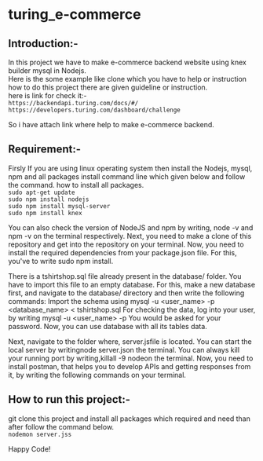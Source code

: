 # turing_e-commerce
## Introduction:-

In this project we have to make e-commerce backend website using knex builder mysql in Nodejs.<br>
Here is the some example like clone which you have to help or instruction how to do this project there are given guideline or instruction.<br>
here is link for check it:- <br>
`https://backendapi.turing.com/docs/#/` <br>
`https://developers.turing.com/dashboard/challenge` <br>

So i have attach link where help to make e-commerce backend.<br>

## Requirement:-

Firsly If you are using linux operating system then install the Nodejs, mysql, npm and all packages install command line which given below and follow the command.
how to install all packages. <br>
`sudo apt-get update` <br>
`sudo npm install nodejs` <br>
`sudo npm install mysql-server` <br>
`sudo npm install knex` <br>

You can also check the version of NodeJS and npm by writing, node -v and npm -v on the terminal respectively. Next, you need to make a clone of this repository and get into the repository on your terminal. Now, you need to install the required dependencies from your package.json file. For this, you've to write sudo npm install.

There is a tshirtshop.sql file already present in the database/ folder. You have to import this file to an empty database. For this, make a new database first, and navigate to the database/ directory and then write the following commands: Import the schema using mysql -u <user_name> -p <database_name> < tshirtshop.sql For checking the data, log into your user, by writing mysql -u <user_name> -p You would be asked for your password. Now, you can use database with all its tables data.

Next, navigate to the folder where, server.jsfile is located. You can start the local server by writingnode server.json the terminal. You can always kill your running port by writing,killall -9 nodeon the terminal. Now, you need to install postman, that helps you to develop APIs and getting responses from it, by writing the following commands on your terminal.


## How to run this project:-
git clone this project and install all packages which required and need than after follow the command below.<br>
`nodemon server.jss`<br>



Happy Code!
